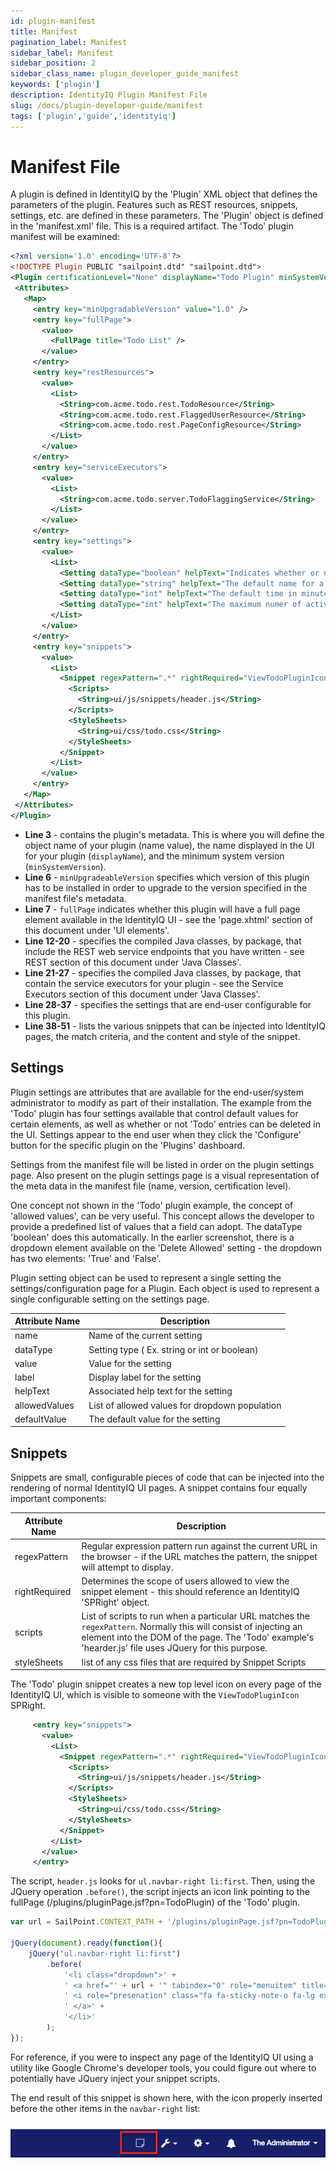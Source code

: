 ```yaml
---
id: plugin-manifest
title: Manifest
pagination_label: Manifest
sidebar_label: Manifest
sidebar_position: 2
sidebar_class_name: plugin_developer_guide_manifest
keywords: ['plugin']
description: IdentityIQ Plugin Manifest File
slug: /docs/plugin-developer-guide/manifest
tags: ['plugin','guide','identityiq']
---
```


# Manifest File

A plugin is defined in IdentityIQ by the 'Plugin' XML object that defines the parameters of the plugin. Features such as REST resources, snippets, settings, etc. are defined in these parameters. The 'Plugin' object is defined in the 'manifest.xml' file. This is a required artifact. The 'Todo' plugin manifest will be examined:

 ```xml
<?xml version='1.0' encoding='UTF-8'?>
<!DOCTYPE Plugin PUBLIC "sailpoint.dtd" "sailpoint.dtd">
<Plugin certificationLevel="None" displayName="Todo Plugin" minSystemVersion="7.1" name="TodoPlugin" version="2.0">
  <Attributes>
    <Map>
      <entry key="minUpgradableVersion" value="1.0" />
      <entry key="fullPage">
        <value>
          <FullPage title="Todo List" />
        </value>
      </entry>
      <entry key="restResources">
        <value>
          <List>
            <String>com.acme.todo.rest.TodoResource</String>
            <String>com.acme.todo.rest.FlaggedUserResource</String>
            <String>com.acme.todo.rest.PageConfigResource</String>
          </List>
        </value>
      </entry>
      <entry key="serviceExecutors">
        <value>
          <List>
            <String>com.acme.todo.server.TodoFlaggingService</String>
          </List>
        </value>
      </entry>
      <entry key="settings">
        <value>
          <List>
            <Setting dataType="boolean" helpText="Indicates whether or not todos can be deleted" label="Delete Allowed" name="canDelete" defaultValue="true"/>
            <Setting dataType="string" helpText="The default name for a todo" label="Default Name" name="defaultName" defaultValue="My Todo"/>
            <Setting dataType="int" helpText="The default time in minutes for a todo" label="Default Time" name="defaultTime" defaultValue="30"/>
            <Setting dataType="int" helpText="The maximum numer of active todos a user is allowed to have before being flagged" label="Max Active Todos" name="maxUntilFlagged" defaultValue="10"/>
          </List>
        </value>
      </entry>
      <entry key="snippets">
        <value>
          <List>
            <Snippet regexPattern=".*" rightRequired="ViewTodoPluginIcon">
              <Scripts>
                <String>ui/js/snippets/header.js</String>
              </Scripts>
              <StyleSheets>
                <String>ui/css/todo.css</String>
              </StyleSheets>
            </Snippet>
          </List>
        </value>
      </entry>
    </Map>
  </Attributes>
</Plugin>
```

- **Line 3** - contains the plugin's metadata. This is where you will define the object name of your plugin (name value), the name displayed in the UI for your plugin (`displayName`), and the minimum system version (`minSystemVersion`).
- **Line 6** - `minUpgradeableVersion` specifies which version of this plugin has to be installed in order to upgrade to the version specified in the manifest file's metadata.
- **Line 7** - `fullPage` indicates whether this plugin will have a full page element available in the IdentityIQ UI - see the 'page.xhtml' section of this document under 'UI elements'.
- **Line 12-20** - specifies the compiled Java classes, by package, that include the REST web service endpoints that you have written - see REST section of this document under 'Java Classes'.
- **Line 21-27** - specifies the compiled Java classes, by package, that contain the service executors for your plugin - see the Service Executors section of this document under 'Java Classes'.
- **Line 28-37** - specifies the settings that are end-user configurable for this plugin.
- **Line 38-51** - lists the various snippets that can be injected into IdentityIQ pages, the match criteria, and the content and style of the snippet.


## Settings

Plugin settings are attributes that are available for the end-user/system administrator to modify as part of their installation. The example from the 'Todo' plugin has four settings available that control default values for certain elements, as well as whether or not 'Todo' entries can be deleted in the UI. Settings appear to the end user when they click the 'Configure' button for the specific plugin on the 'Plugins' dashboard.

Settings from the manifest file will be listed in order on the plugin settings page. Also present on the plugin settings page is a visual representation of the meta data in the manifest file (name, version, certification level).

One concept not shown in the 'Todo' plugin example, the concept of 'allowed values', can be very useful. This concept allows the developer to provide a predefined list of values that a field can adopt. The dataType 'boolean' does this automatically. In the earlier screenshot, there is a dropdown element available on the 'Delete Allowed' setting - the dropdown has two elements: 'True' and 'False'.

Plugin setting object can be used to represent a single setting the settings/configuration page for a Plugin. Each object is used to represent a single configurable setting on the settings page.

|Attribute Name|Description|
|---|---|
|name|Name of the current setting|
|dataType|Setting type ( Ex. string or int or boolean)|
|value|Value for the setting|
|label|Display label for the setting|
|helpText|Associated help text for the setting|
|allowedValues|List of allowed values for dropdown population|
|defaultValue|The default value for the setting|

## Snippets

Snippets are small, configurable pieces of code that can be injected into the rendering of normal IdentityIQ UI pages. A snippet contains four equally important components:

|**Attribute Name**|**Description**|
| --- | --- |
|regexPattern|Regular expression pattern run against the current URL in the browser - if the URL matches the pattern, the snippet will attempt to display.|
|rightRequired|Determines the scope of users allowed to view the snippet element - this should reference an IdentityIQ 'SPRight' object.|
|scripts|List of scripts to run when a particular URL matches the `regexPattern`. Normally this will consist of injecting an element into the DOM of the page. The 'Todo' example's 'hearder.js' file uses JQuery for this purpose.|
|styleSheets|list of any css files that are required by Snippet Scripts|

The 'Todo' plugin snippet creates a new top level icon on every page of the IdentityIQ UI, which is visible to someone with the `ViewTodoPluginIcon` SPRight.

 ```xml
      <entry key="snippets">
        <value>
          <List>
            <Snippet regexPattern=".*" rightRequired="ViewTodoPluginIcon">
              <Scripts>
                <String>ui/js/snippets/header.js</String>
              </Scripts>
              <StyleSheets>
                <String>ui/css/todo.css</String>
              </StyleSheets>
            </Snippet>
          </List>
        </value>
      </entry>
```

The script, `header.js` looks for `ul.navbar-right li:first`. Then, using the JQuery operation `.before()`, the script injects an icon link pointing to the fullPage (/plugins/pluginPage.jsf?pn=TodoPlugin) of the 'Todo' plugin.


```javascript
var url = SailPoint.CONTEXT_PATH + '/plugins/pluginPage.jsf?pn=TodoPlugin';

jQuery(document).ready(function(){
    jQuery("ul.navbar-right li:first")
        .before(
            '<li class="dropdown">' +
            ' <a href="' + url + '" tabindex="0" role="menuitem" title="View your Todo list">' +
            ' <i role="presenation" class="fa fa-sticky-note-o fa-lg example"></i>' +
            ' </a>' +
            '</li>'
        );
});
```

For reference, if you were to inspect any page of the IdentityIQ UI using a utility like Google Chrome's developer tools, you could figure out where to potentially have JQuery inject your snippet scripts.

The end result of this snippet is shown here, with the icon properly inserted before the other items in the `navbar-right` list:

![Snippet](../img/snippet.png)